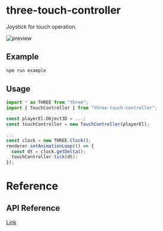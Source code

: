 # three-touch-controller
 
 Joystick for touch operation.

 ![preview](https://user-images.githubusercontent.com/20784450/211957791-de29676f-9d82-42d4-be44-2300944a8383.gif)


## Example
```bash
npm run example
```

## Usage
```javascript
import * as THREE from "three";
import { TouchController } from "three-touch-controller";

const playerEl:Object3D = ...;
const touchController = new TouchController(playerEl);

...
const clock = new THREE.Clock();
renderer.setAnimationLoop(() => {
  const dt = clock.getDelta();
  touchController.tick(dt);
});
```

# Reference

## API Reference
[Link](docs/three-touch-controller.md)

